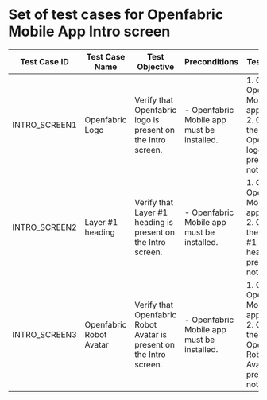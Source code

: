 # Set of test cases for Openfabric Mobile App Intro screen

| Test Case ID                               | Test Case Name          | Test Objective                                                      | Preconditions                                                                          | Test Steps                                                                                     | Expected Result                                         |
|--------------------------------------------|-------------------------|---------------------------------------------------------------------|----------------------------------------------------------------------------------------|------------------------------------------------------------------------------------------------|---------------------------------------------------------|
| <a name="intro_screen1" >INTRO_SCREEN1</a> | Openfabric Logo         | Verify that Openfabric logo is present on the Intro screen.         | - Openfabric Mobile app must be installed.                                             | 1. Open Openfabric Mobile app.<br/> 2. Check if the Openfabric logo is present or not.         | Openfabric logo is present on the Intro screen.         |
| <a name="intro_screen2" >INTRO_SCREEN2</a> | Layer #1 heading        | Verify that Layer #1 heading is present on the Intro screen.        | - Openfabric Mobile app must be installed.                                             | 1. Open Openfabric Mobile app.<br/> 2. Check if the Layer #1 heading is present or not.        | Layer #1 heading is present on the Intro screen.        |
| <a name="intro_screen3" >INTRO_SCREEN3</a> | Openfabric Robot Avatar | Verify that Openfabric Robot Avatar is present on the Intro screen. | - Openfabric Mobile app must be installed.                                             | 1. Open Openfabric Mobile app.<br/> 2. Check if the Openfabric Robot Avatar is present or not. | Openfabric Robot Avatar is present on the Intro screen. |



